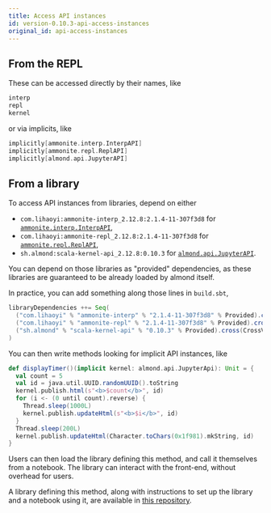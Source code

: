 ```yaml
---
title: Access API instances
id: version-0.10.3-api-access-instances
original_id: api-access-instances
---
```


## From the REPL

These can be accessed directly by their names, like

```scala
interp
repl
kernel
```

or via implicits, like

```scala
implicitly[ammonite.interp.InterpAPI]
implicitly[ammonite.repl.ReplAPI]
implicitly[almond.api.JupyterAPI]
```

## From a library

To access API instances from libraries, depend on either
- `com.lihaoyi:ammonite-interp_2.12.8:2.1.4-11-307f3d8` for [`ammonite.interp.InterpAPI`](api-ammonite.md#interpapi),
- `com.lihaoyi:ammonite-repl_2.12.8:2.1.4-11-307f3d8` for [`ammonite.repl.ReplAPI`](api-ammonite.md#replapi),
- `sh.almond:scala-kernel-api_2.12.8:0.10.3` for [`almond.api.JupyterAPI`](api-jupyter.md#jupyterapi).

You can depend on those libraries as "provided" dependencies, as these libraries
are guaranteed to be already loaded by almond itself.

In practice, you can add something along those lines in `build.sbt`,

```scala
libraryDependencies ++= Seq(
  ("com.lihaoyi" % "ammonite-interp" % "2.1.4-11-307f3d8" % Provided).cross(CrossVersion.full), // for ammonite.interp.InterpAPI
  ("com.lihaoyi" % "ammonite-repl" % "2.1.4-11-307f3d8" % Provided).cross(CrossVersion.full), // for ammonite.repl.ReplAPI
  ("sh.almond" % "scala-kernel-api" % "0.10.3" % Provided).cross(CrossVersion.full) // for almond.api.JupyterAPI
)
```

You can then write methods looking for implicit
API instances, like

```scala
def displayTimer()(implicit kernel: almond.api.JupyterApi): Unit = {
  val count = 5
  val id = java.util.UUID.randomUUID().toString
  kernel.publish.html(s"<b>$count</b>", id)
  for (i <- (0 until count).reverse) {
    Thread.sleep(1000L)
    kernel.publish.updateHtml(s"<b>$i</b>", id)
  }
  Thread.sleep(200L)
  kernel.publish.updateHtml(Character.toChars(0x1f981).mkString, id)
}
```

Users can then load the library defining this method, and call it themselves
from a notebook. The library can interact with the front-end, without overhead
for users.

A library defining this method, along with instructions to set up the library and
a notebook using it, are available in
[this repository](https://github.com/almond-sh/example-library-jupyter-api).
